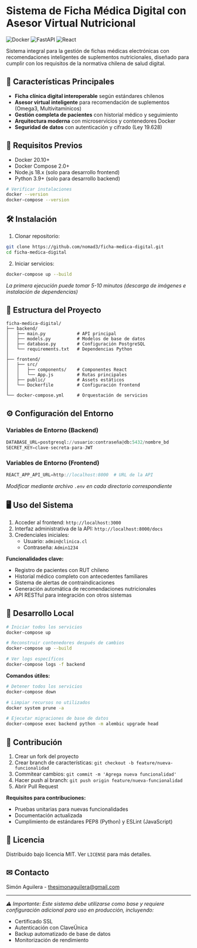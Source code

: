 # Sistema de Ficha Médica Digital con Asesor Virtual Nutricional

![Docker](https://img.shields.io/badge/Docker-Containers-blue)
![FastAPI](https://img.shields.io/badge/Backend-FastAPI-green)
![React](https://img.shields.io/badge/Frontend-React-61DAFB)

Sistema integral para la gestión de fichas médicas electrónicas con recomendaciones inteligentes de suplementos nutricionales, diseñado para cumplir con los requisitos de la normativa chilena de salud digital.

## 📌 Características Principales

- **Ficha clínica digital interoperable** según estándares chilenos
- **Asesor virtual inteligente** para recomendación de suplementos (Omega3, Multivitamínicos)
- **Gestión completa de pacientes** con historial médico y seguimiento
- **Arquitectura moderna** con microservicios y contenedores Docker
- **Seguridad de datos** con autenticación y cifrado (Ley 19.628)

## 🚀 Requisitos Previos

- Docker 20.10+
- Docker Compose 2.0+
- Node.js 18.x (solo para desarrollo frontend)
- Python 3.9+ (solo para desarrollo backend)

```bash
# Verificar instalaciones
docker --version
docker-compose --version
```

## 🛠 Instalación

1. Clonar repositorio:
```bash
git clone https://github.com/nomad3/ficha-medica-digital.git
cd ficha-medica-digital
```

2. Iniciar servicios:
```bash
docker-compose up --build
```

_La primera ejecución puede tomar 5-10 minutos (descarga de imágenes e instalación de dependencias)_

## 📂 Estructura del Proyecto

```
ficha-medica-digital/
├── backend/
│   ├── main.py            # API principal
│   ├── models.py          # Modelos de base de datos
│   ├── database.py        # Configuración PostgreSQL
│   └── requirements.txt   # Dependencias Python
│
├── frontend/
│   ├── src/
│   │   ├── components/    # Componentes React
│   │   └── App.js         # Rutas principales
│   ├── public/            # Assets estáticos
│   └── Dockerfile         # Configuración frontend
│
└── docker-compose.yml     # Orquestación de servicios
```

## ⚙ Configuración del Entorno

### Variables de Entorno (Backend)
```python
DATABASE_URL=postgresql://usuario:contraseña@db:5432/nombre_bd
SECRET_KEY=clave-secreta-para-JWT
```

### Variables de Entorno (Frontend)
```javascript
REACT_APP_API_URL=http://localhost:8000  # URL de la API
```

_Modificar mediante archivo `.env` en cada directorio correspondiente_

## 🖥 Uso del Sistema

1. Acceder al frontend: `http://localhost:3000`
2. Interfaz administrativa de la API: `http://localhost:8000/docs`
3. Credenciales iniciales:
   - Usuario: `admin@clinica.cl`
   - Contraseña: `Admin1234`

**Funcionalidades clave:**
- Registro de pacientes con RUT chileno
- Historial médico completo con antecedentes familiares
- Sistema de alertas de contraindicaciones
- Generación automática de recomendaciones nutricionales
- API RESTful para integración con otros sistemas

## 🧪 Desarrollo Local

```bash
# Iniciar todos los servicios
docker-compose up

# Reconstruir contenedores después de cambios
docker-compose up --build

# Ver logs específicos
docker-compose logs -f backend
```

**Comandos útiles:**
```bash
# Detener todos los servicios
docker-compose down

# Limpiar recursos no utilizados
docker system prune -a

# Ejecutar migraciones de base de datos
docker-compose exec backend python -m alembic upgrade head
```

## 🤝 Contribución

1. Crear un fork del proyecto
2. Crear branch de características: `git checkout -b feature/nueva-funcionalidad`
3. Commitear cambios: `git commit -m 'Agrega nueva funcionalidad'`
4. Hacer push al branch: `git push origin feature/nueva-funcionalidad`
5. Abrir Pull Request

**Requisitos para contribuciones:**
- Pruebas unitarias para nuevas funcionalidades
- Documentación actualizada
- Cumplimiento de estándares PEP8 (Python) y ESLint (JavaScript)

## 📄 Licencia

Distribuido bajo licencia MIT. Ver `LICENSE` para más detalles.

## ✉ Contacto

Simón Aguilera - [thesimonaguilera@gmail.com](mailto:thesimonaguilera@gmail.com)

---

_⚠️ Importante: Este sistema debe utilizarse como base y requiere configuración adicional para uso en producción, incluyendo:_
- Certificado SSL
- Autenticación con ClaveÚnica
- Backup automatizado de base de datos
- Monitorización de rendimiento